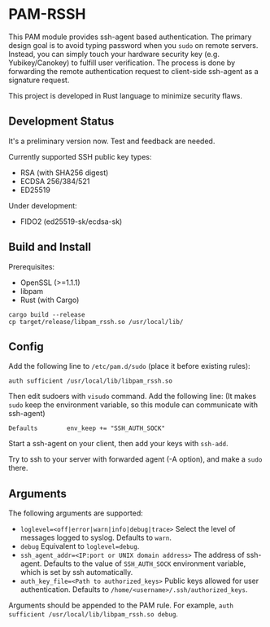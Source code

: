 # PAM-RSSH

This PAM module provides ssh-agent based authentication. The primary design goal is to avoid typing password when you `sudo` on remote servers. Instead, you can simply touch your hardware security key (e.g. Yubikey/Canokey) to fulfill user verification. The process is done by forwarding the remote authentication request to client-side ssh-agent as a signature request.

This project is developed in Rust language to minimize security flaws.

## Development Status

It's a preliminary version now. Test and feedback are needed.

Currently supported SSH public key types:
- RSA (with SHA256 digest)
- ECDSA 256/384/521
- ED25519

Under development:
- FIDO2 (ed25519-sk/ecdsa-sk)

## Build and Install

Prerequisites:

- OpenSSL (>=1.1.1) 
- libpam
- Rust (with Cargo)

```
cargo build --release
cp target/release/libpam_rssh.so /usr/local/lib/
```

## Config

Add the following line to `/etc/pam.d/sudo` (place it before existing rules):

```
auth sufficient /usr/local/lib/libpam_rssh.so
```

Then edit sudoers with `visudo` command. Add the following line: (It makes `sudo` keep the environment variable, so this module can communicate with ssh-agent)
```
Defaults        env_keep += "SSH_AUTH_SOCK"
```


Start a ssh-agent on your client, then add your keys with `ssh-add`. 

Try to ssh to your server with forwarded agent (-A option), and make a `sudo` there. 

## Arguments

The following arguments are supported:

- `loglevel=<off|error|warn|info|debug|trace>` Select the level of messages logged to syslog. Defaults to `warn`.
- `debug` Equivalent to `loglevel=debug`. 
- `ssh_agent_addr=<IP:port or UNIX domain address>` The address of ssh-agent. Defaults to the value of `SSH_AUTH_SOCK` environment variable, which is set by ssh automatically.
- `auth_key_file=<Path to authorized_keys>` Public keys allowed for user authentication. Defaults to `/home/<username>/.ssh/authorized_keys`.

Arguments should be appended to the PAM rule. For example, `auth sufficient /usr/local/lib/libpam_rssh.so debug`.
